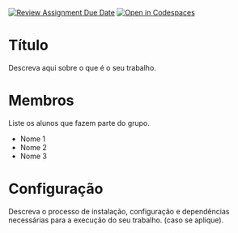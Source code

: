 [![Review Assignment Due Date](https://classroom.github.com/assets/deadline-readme-button-24ddc0f5d75046c5622901739e7c5dd533143b0c8e959d652212380cedb1ea36.svg)](https://classroom.github.com/a/TwvThnmA)
[![Open in Codespaces](https://classroom.github.com/assets/launch-codespace-7f7980b617ed060a017424585567c406b6ee15c891e84e1186181d67ecf80aa0.svg)](https://classroom.github.com/open-in-codespaces?assignment_repo_id=11293344)
# Título
Descreva aqui sobre o que é o seu trabalho.


# Membros
Liste os alunos que fazem parte do grupo.
* Nome 1
* Nome 2
* Nome 3


# Configuração
Descreva o processo de instalação, configuração e dependências necessárias para a execução do seu trabalho. (caso se aplique).